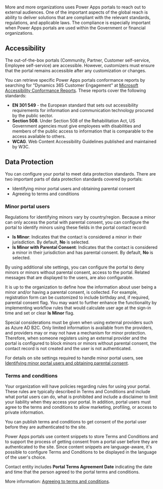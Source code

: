 More and more organizations uses Power Apps portals to reach out to external audiences. One of the important aspects of the global reach is ability to deliver solutions that are compliant with the relevant standards, regulations, and applicable laws. The compliance is especially important when Power Apps portals are used within the Government or financial organizations.

## Accessibility

The out-of-the-box portals (Community, Partner, Customer self-service, Employee self-service) are accessible. However, customizers must ensure that the portal remains accessible after any customization or changes.

You can retrieve specific Power Apps portals conformance reports by searching for "Dynamics 365 Customer Engagement" at [Microsoft Accessibility Conformance Reports](https://cloudblogs.microsoft.com/industry-blog/government/2018/09/11/accessibility-conformance-reports/?azure-portal=true). These reports cover the following standards:

* **EN 301 549** - the European standard that sets out accessibility requirements for information and communication technology procured by the public sector.
* **Section 508**. Under Section 508 of the Rehabilitation Act, US Government agencies must give employees with disabilities and members of the public access to information that is comparable to the access available to others.
* **WCAG**. Web Content Accessibility Guidelines published and maintained by W3C.

## Data Protection 

You can configure your portal to meet data protection standards. There are two important parts of data protection standards covered by portals:

* Identifying minor portal users and obtaining parental consent
* Agreeing to terms and conditions

### Minor portal users

Regulations for identifying minors vary by country/region. Because a minor can only access the portal with parental consent, you can configure the portal to identify minors using these fields in the portal contact record:

* **Is Minor**: Indicates that the contact is considered a minor in their jurisdiction. By default, **No** is selected.
* **Is Minor with Parental Consent**: Indicates that the contact is considered a minor in their jurisdiction and has parental consent. By default, **No** is selected.

By using additional site settings, you can configure the portal to deny minors or minors without parental consent, access to the portal. Related messages that are displayed to the users, are also configurable.

It is up to the organization to define how the information about user being a minor and/or having a parental consent, is collected. For example, registration form can be customized to include birthday and, if required, parental consent flag. You may want to further enhance the functionality by implementing workflow rules that would calculate user age at the sign-in time and set or clear **Is Minor** flag.

Special considerations must be given when using external providers such as Azure AD B2C. Only limited information is available from the providers, and providers may or may not have a mechanism for minor protection. Therefore, when someone registers using an external provider and the portal is configured to block minors or minors without parental consent, the contact record is not created and the user is not authenticated.

For details on site settings required to handle minor portal users, see [Identifying minor portal users and obtaining parental consent](https://docs.microsoft.com/powerapps/maker/portals/configure/implement-gdpr#identifying-minor-portal-users-and-obtaining-parental-consent/?azure-portal=true).

### Terms and conditions

Your organization will have policies regarding rules for using your portal. These rules are typically described in Terms and Conditions and include what portal users can do, what is prohibited and include a disclaimer to limit your liability when they access your portal. In addition, portal users must agree to the terms and conditions to allow marketing, profiling, or access to private information.

You can publish terms and conditions to get consent of the portal user before they are authenticated to the site.

Power Apps portals use content snippets to store Terms and Conditions and to support the process of getting consent from a portal user before they are authenticated to the site. Since content snippets are language-aware, it's possible to configure Terms and Conditions to be displayed in the language of the user's choice.

Contact entity includes **Portal Terms Agreement Date** indicating the date and time that the person agreed to the portal terms and conditions.

More information: [Agreeing to terms and conditions](https://docs.microsoft.com/powerapps/maker/portals/configure/implement-gdpr#agreeing-to-terms-and-conditions/?azure-portal=true).

